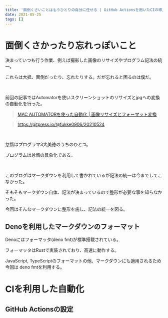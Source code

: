 ```yaml
---
title: '面倒くさいことはもうひとりの自分に任せる | GitHub Actionsを用いたCIの導入'
date: 2021-05-25
tags: []
---
```


# 面倒くさかったり忘れっぽいこと

決まっていつも行う作業、例えば撮影した画像のリサイズやプログラム記法の統一。

これらは大抵、面倒だったり、忘れたりする。だが忘れると困るのは僕だ。

<br/>

前回の記事ではAutomatorを使いスクリーンショットのリサイズとjpgへの変換の自動化を行った。

> [MAC AUTOMATORを使った自動化 |
画像リサイズとフォーマット変換](https://gitpress.io/@fukke0906/20210524)

> https://gitpress.io/@fukke0906/20210524

<br/>

怠惰はプログラマ3大美徳のうちのひとつ。

プログラムは怠惰の具象化である。

<br/>

このブログはマークダウンを利用して書かれているが記法の統一は今までしてこなかった。

そもそもマークダウン自体、記法が決まっているので整形が必要な事を知らなかった。

今回はそんなマークダウンに整形を施し、記法の統一を図る。

## Denoを利用したマークダウンのフォーマット

Denoにはフォーマッタ(deno fmt)が標準搭載されている。

フォーマッタはRustで実装されており、高速に動作する。

JavaScript, TypeScriptのフォーマットの他、マークダウンにも適用されるため今回は deno fmtを利用する。

# CIを利用した自動化

## GitHub Actionsの設定
